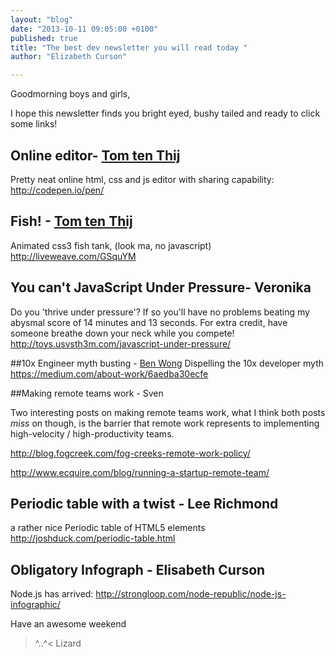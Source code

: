 ```yaml
---
layout: "blog"
date: "2013-10-11 09:05:00 +0100"
published: true
title: "The best dev newsletter you will read today "
author: "Elizabeth Curson"

---
```


Goodmorning boys and girls,

I hope this newsletter finds you bright eyed, bushy tailed and ready to click some links!

## Online editor- [Tom ten Thij](http://www.unboxedconsulting.com/people/tom-ten-thij)
Pretty neat online html, css and js editor with sharing capability: http://codepen.io/pen/

## Fish! - [Tom ten Thij](http://www.unboxedconsulting.com/people/tom-ten-thij)
Animated css3 fish tank, (look ma, no javascript) http://liveweave.com/GSquYM

## You can't JavaScript Under Pressure- Veronika
Do you 'thrive under pressure'? If so you'll have no problems beating my abysmal score of 14 minutes and 13 seconds. For extra credit, have someone breathe down your neck while you compete!
http://toys.usvsth3m.com/javascript-under-pressure/

##10x Engineer myth busting - [Ben Wong](http://www.unboxedconsulting.com/people/ben-wong)
Dispelling the 10x developer myth https://medium.com/about-work/6aedba30ecfe 

##Making remote teams work - Sven

Two interesting posts  on making remote teams work, what I think both posts _miss_ on though, is the barrier that remote work represents to implementing high-velocity / high-productivity teams.

http://blog.fogcreek.com/fog-creeks-remote-work-policy/

http://www.ecquire.com/blog/running-a-startup-remote-team/


## Periodic table with a twist  - Lee Richmond
a rather nice Periodic table of HTML5 elements http://joshduck.com/periodic-table.html

## Obligatory Infograph - Elisabeth Curson
Node.js has arrived: http://strongloop.com/node-republic/node-js-infographic/


Have an awesome weekend

>^..^< Lizard
